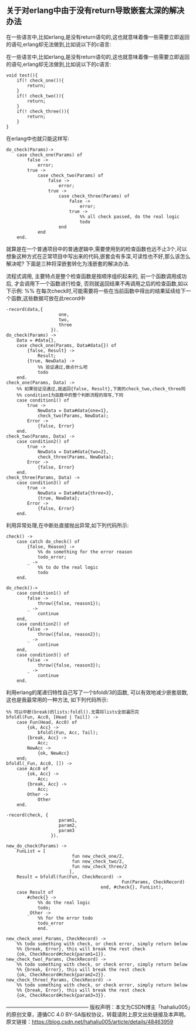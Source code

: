 ## 关于对erlang中由于没有return导致嵌套太深的解决办法
在一些语言中,比如erlang,是没有return语句的,这也就意味着像一些需要立即返回的语句,erlang却无法做到,比如说以下的c语言:

在一些语言中,比如erlang,是没有return语句的,这也就意味着像一些需要立即返回的语句,erlang却无法做到,比如说以下的c语言:

```
void test(){
    if(! check_one()){
        return;
    }
    if(! check_two()){
        return;
    }
    if(! check_three()){
        return;
    }
}
```


在erlang中也就只能这样写:

```
do_check(Params)->
    case check_one(Params) of
        false ->
            error;
        true ->
            case check_two(Params) of
                false ->
                    error;
                true ->
                    case check_three(Params) of
                        false ->
                            error;
                        true ->
                            %% all check passed, do the real logic
                            todo
                    end
            end
    end.
```



就算是在一个普通项目中的普通逻辑中,需要使用到的检查函数也远不止3个,可以想象这种方式在正常项目中写出来的代码,嵌套会有多深,可读性也不好,那么该怎么解决呢?
下面是三种将深嵌套转化为浅嵌套的解决办法.

流程式调用, 主要特点是整个检查函数是按顺序组织起来的, 前一个函数调用成功后, 才会调用下一个函数进行检查, 否则就返回结果不再调用之后的检查函数,如以下示例:
%% 在每次check时,可能需要将一些在当前函数中得出的结果延续给下一个函数,这些数据可放在此record中



```
-record(data,{
                    one,
                    two,
                    three
                 }).
do_check(Params) ->
    Data = #data{},
    case check_one(Params, Data#data{}) of
        {false, Result} ->
            Result;
        {true, NewData} ->
            %% 验证通过,做点什么吧
            todo
    end.
check_one(Params, Data) ->
    %% 如果验证没通过,就返回{false, Result},下面的check_two,check_three同
    %% condition1为函数中的整个判断流程的简写,下同
    case condition1() of
        true ->
            NewData = Data#data{one=1},
            check_two(Params, NewData);
        Error ->
            {false, Error}
    end.
check_two(Params, Data) ->
    case condition2() of
        true ->
            NewData = Data#data{two=2},
            check_three(Params, NewData);
        Error ->
            {false, Error}
    end.
check_three(Params, Data) ->
    case condition3() of
        true ->
            NewData = Data#data{three=3},
            {true, NewData};
        Error ->
            {false, Error}
    end.
```

利用异常处理,在中断处直接抛出异常,如下列代码所示:

```
check() ->
    case catch do_check() of
        {false, Reason} ->
            %% do something for the error reason
            todo_error;
        _ ->
            %% to do the real logic
            todo
    end.

do_check()->
    case condition1() of
        false ->
            throw({false, reason1});
        _ ->
            continue
    end,
    case condition2() of
        false ->
            throw({false, reason2});
        _ ->
            continue
    end,
    case condition3() of
        false ->
            throw({false, reason3});
        _ ->
            continue
    end.
```


利用erlang的尾递归特性自己写了一个bfoldl/3的函数, 可以有效地减少嵌套层数, 这也是我最常用的一种方法, 如下列代码所示:

```
%% 可以中断(break)的lists:foldl().无需将lists全部遍历完
bfoldl(Fun, Acc0, [Head | Tail]) ->
    case Fun(Head, Acc0) of
        {ok, Acc} ->
            bfoldl(Fun, Acc, Tail);
        {break, Acc} ->
            Acc;
        NewAcc ->
            {ok, NewAcc}
    end;
bfoldl(_Fun, Acc0, []) ->
    case Acc0 of
        {ok, Acc} ->
            Acc;
        {break, Acc} ->
            Acc;
        Other ->
            Other
    end.

-record(check, {
                    param1,
                    param2,
                    param3
                 }).

new_do_check(Params) ->
    FunList = [
                         fun new_check_one/2,
                         fun new_check_two/2,
                         fun new_check_three/2
                        ],
    Result = bfoldl(fun(Fun, CheckRecord) -> 
                                            Fun(Params, CheckRecord)
                                    end, #check{}, FunList),
    case Result of
        #check{} ->
            %% do the real logic
            todo;
        _Other ->
            %% for the error todo
            todo_error
            end.

new_check_one(_Params, CheckRecord) ->
    %% todo something with check, or check error, simply return below
    %% {break, Error}, this will break the rest check
    {ok, CheckRecord#check{param1=1}}.
new_check_two(_Params, CheckRecord) ->
    %% todo something with check, or check error, simply return below
    %% {break, Error}, this will break the rest check
    {ok, CheckRecord#check{param2=2}}.
new_check_three(_Params, CheckRecord) ->
    %% todo something with check, or check error, simply return below
    %% {break, Error}, this will break the rest check
    {ok, CheckRecord#check{param3=3}}.
```

————————————————
版权声明：本文为CSDN博主「hahaliu005」的原创文章，遵循CC 4.0 BY-SA版权协议，转载请附上原文出处链接及本声明。
原文链接：https://blog.csdn.net/hahaliu005/article/details/48463959